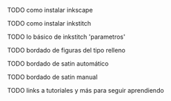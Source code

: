 TODO como instalar inkscape

TODO como instalar inkstitch

TODO lo básico de inkstitch 'parametros'

TODO bordado de figuras del tipo relleno

TODO bordado de satin automático

TODO bordado de satin manual

TODO links a tutoriales y más para seguir aprendiendo
